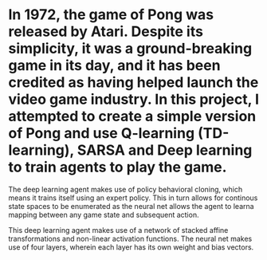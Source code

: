 # In 1972, the game of Pong was released by Atari. Despite its simplicity, it was a ground-breaking game in its day, and it has been credited as having helped launch the video game industry. In this project, I attempted to create a simple version of Pong and use Q-learning (TD-learning), SARSA and Deep learning to train agents to play the game.

The deep learning agent makes use of policy behavioral cloning, which means it trains itself using an expert policy. This in turn allows for continous state spaces to be enumerated as the neural net allows the agent to learna mapping between any game state and subsequent action. 

This deep learning agent makes use of a network of stacked affine transformations and non-linear activation functions. The neural net makes use of four layers, wherein each layer has its own weight and bias vectors. 

